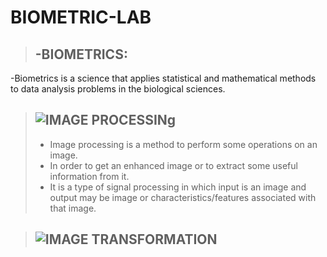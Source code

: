 # BIOMETRIC-LAB
>## -BIOMETRICS:
-Biometrics is a science that applies statistical and mathematical methods to data analysis problems in the biological sciences.
> ## ![IMAGE PROCESSINg](//github.com/rehamessa/BIOMETRIC-LAB/blob/main/Processing%20image.ipynb)
>* Image processing is a method to perform some operations on an image.
>* In order to get an enhanced image or to extract some useful information from it.
>* It is a type of signal processing in which input is an image and output may be image or
characteristics/features associated with that image.

>## ![IMAGE TRANSFORMATION](https://github.com/rehamessa/BIOMETRIC-LAB/blob/main/Image%20Transformation.ipynb)
